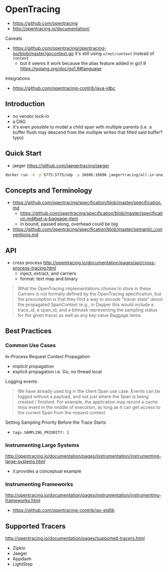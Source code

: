 # OpenTracing

- https://github.com/opentracing
- http://opentracing.io/documentation/

Caveats

- https://github.com/opentracing/opentracing-go/blob/master/gocontext.go it's still using `x/net/context` instead of `context`
  - but it seems it work because the alias feature added in go1.9 https://golang.org/doc/go1.9#language

Integrations

- https://github.com/opentracing-contrib/java-jdbc

## Introduction

- no vendor lock-in
- a DAG
- it's even possible to model a child span with multiple parents (i.e. a buffer flush may descend from the multiple writes that filled said buffer?typo)

## Quick Start

- jaeger https://github.com/jaegertracing/jaeger

````bash
docker run -d -p 5775:5775/udp -p 16686:16686 jaegertracing/all-in-one:latest
````
## Concepts and Terminology

- https://github.com/opentracing/specification/blob/master/specification.md
  - https://github.com/opentracing/specification/blob/master/specification.md#set-a-baggage-item
  - in bound, passed along, overhead could be big 
- https://github.com/opentracing/specification/blob/master/semantic_conventions.md

## API

- cross process http://opentracing.io/documentation/pages/api/cross-process-tracing.html
  - inject, extract, and carriers
  - format: text map and binary
  
> What the OpenTracing implementations choose to store in these Carriers is not formally defined by the OpenTracing specification, 
but the presumption is that they find a way to encode "tracer state" about the propagated SpanContext 
(e.g., in Dapper this would include a trace_id, a span_id, and a bitmask representing the sampling status for the given trace) 
as well as any key:value Baggage items.

## Best Practices

### Common Use Cases

In-Process Request Context Propagation

- implicit propagation
- explicit propagation i.e. Go, no thread local

Logging events

> We have already used log in the client Span use case. Events can be logged without a payload, and not just where the Span is being created / finished. 
For example, the application may record a cache miss event in the middle of execution, 
as long as it can get access to the current Span from the request context

Setting Sampling Priority Before the Trace Starts

- `tags.SAMPLING_PRIORITY: 1`

### Instrumenting Large Systems

http://opentracing.io/documentation/pages/instrumentation/instrumenting-large-systems.html

- it provides a conceptual example

### Instrumenting Frameworks

http://opentracing.io/documentation/pages/instrumentation/instrumenting-frameworks.html

- https://github.com/opentracing-contrib/go-stdlib

## Supported Tracers

http://opentracing.io/documentation/pages/supported-tracers.html

- Zipkin
- Jaeger
- Appdash
- LightStep
